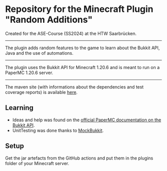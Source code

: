 # Repository for the Minecraft Plugin "Random Additions"
Created for the ASE-Course (SS2024) at the HTW Saarbrücken. <hr/>
The plugin adds random features to the game to learn about the Bukkit API, Java and the use of automations. <hr/>
The plugin uses the Bukkit API for Minecraft 1.20.6 and is meant to run on a PaperMC 1.20.6 server. <hr/>
The maven site (with informations about the dependencies and test coverage reports) is available [here](https://matthias-pmr.github.io/random-additions/).

## Learning

- Ideas and help was found on the [official PaperMC documentation on the Bukkit API](https://jd.papermc.io/paper/1.20.6/).
- UnitTesting was done thanks to [MockBukkit](https://github.com/MockBukkit/).

## Setup

Get the jar artefacts from the GitHub actions and put them in the plugins folder of your Minecraft server.
